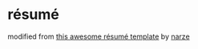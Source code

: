 # résumé

modified from [this awesome résumé template](https://github.com/narze/resume/tree/main) by [narze](https://github.com/narze)